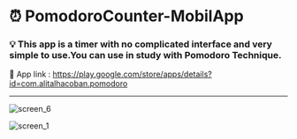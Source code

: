 # :alarm_clock: PomodoroCounter-MobilApp 


### :bulb: This app is a timer with no complicated interface and very simple to use.You can use in study with Pomodoro Technique.

:link: App link  : https://play.google.com/store/apps/details?id=com.alitalhacoban.pomodoro

<hr>


![screen_6](https://user-images.githubusercontent.com/64840495/129447215-36ad44a7-7d21-46be-9d57-36f2981bdc56.png)

![screen_1](https://user-images.githubusercontent.com/64840495/129447342-064f8604-c23d-4d55-a39c-e251de976c04.png)



